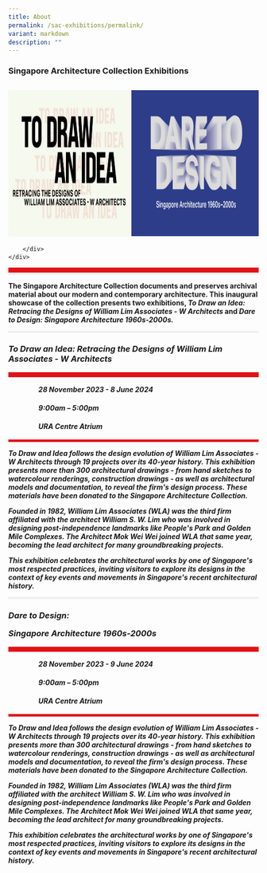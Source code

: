```yaml
---
title: About
permalink: /sac-exhibitions/permalink/
variant: markdown
description: ""
---
```

<h3><strong>Singapore Architecture Collection Exhibitions </strong></h3><section class="section__about"> 
<div class="container__card">
    <div class="row">
        <div class="col is-full" style="border-bottom: 10px solid #E21216; padding: 12px 0 0 0;">
            <img sizes="(max-width: 500px) 40vw, 100vw" height="293" width="1000" src="/images/event-images/Sacexhibitions/banner_exh_Nov.png" alt="A title card labelled: SAC exhibitions.">
					
    
                    
        </div>
    </div>
</div>

<div class="container__line padding--lg">
    <div class="row">
        <div class="col is-12" style="padding: 2px 0; background-color: #efefef;">
        </div>
			   </div>
</div>

<div class="container__card">
    <div class="row margin--bottom--xs">
        <div class="col is-12 padding--xs">
     <div class="container__description">
    <div class="row"> <p><strong>The Singapore Architecture Collection documents and preserves archival material about our modern and contemporary architecture. This inaugural showcase of the collection presents two exhibitions, <em> To Draw an Idea: Retracing the Designs of William Lim Associates - W Architects</em> and <em>Dare to Design: Singapore Architecture 1960s-2000s.</em>
</strong></p></div><strong>

<div class="container__line padding--lg">
    <div class="row">
        <div class="col is-12" style="padding: 2px 0; background-color: #efefef;">
        </div>
    </div>
</div>

<div class="container__card">
    <div class="row margin--bottom--xs">
        <div class="col is-12 padding--xs">
            <h3><strong><em>To Draw an Idea: Retracing the Designs of William Lim Associates - W Architects</em></strong></h3><em>
        </em></div><em>
    </em></div><em>
        <div class="row">
            <div class="col" style="border-top: 10px solid #E21216; border-bottom: 5px solid #E21216;">
                <ul style="list-style: none; margin-left: 0px;">
                    <li style="margin-bottom: 1rem;">
                        <span class="sgds-icon sgds-icon-calendar" style="font-size: 150%; display: inline-block; float: left; vertical-align: middle;"></span>
                        <div style="line-height: 150%; padding-left: 2.3rem;">28 November 2023 - 8 June 2024</div>
                    </li> 
                    <li style="margin-bottom: 1rem;">
                        <span class="sgds-icon sgds-icon-clock" style="font-size: 150%; display: inline-block; float: left; vertical-align: middle;"></span>
                        <div style="line-height: 150%; padding-left: 2.3rem;">9:00am – 5:00pm</div>
                    </li>          
                    <li style="margin-bottom: 1rem;">
                        <span class="sgds-icon sgds-icon-map" style="font-size: 150%; display: inline-block; float: left; vertical-align: middle;"></span>
                        <div style="line-height: 150%; padding-left: 2.3rem;">URA Centre Atrium</div>
                    </li>                    
                </ul>
            </div>
        </div>
</em></div><em>

<div class="container__description">
    <div class="row">
        <div class="col is-full padding--top--lg">
					<p><em>To Draw and Idea</em> follows the design evolution of William Lim Associates - W Architects through 19 projects over its 40-year history. This exhibition presents more than 300 architectural drawings - from hand sketches to watercolour renderings, construction drawings - as well as architectural models and documentation, to reveal the firm's design process. These materials have been donated to the Singapore Architecture Collection.</p><p>
Founded in 1982, William Lim Associates (WLA) was the third firm affiliated with the architect William S. W. Lim who was involved in designing post-independence landmarks like People's Park and Golden Mile Complexes. The Architect Mok Wei Wei joined WLA that same year, becoming the lead architect for many groundbreaking projects. </p><p>
This exhibition celebrates the architectural works by one of Singapore's most respected practices, inviting visitors to explore its designs in the context of key events and movements in Singapore's recent architectural history.</p>
			
<div class="container__line padding--lg">
    <div class="row">
        <div class="col is-12" style="padding: 2px 0; background-color: #efefef;">
        </div>
    </div>
</div>

<div class="container__card">
    <div class="row margin--bottom--xs">
        <div class="col is-12 padding--xs">
            <h3><strong><em>Dare to Design:</em></strong><em><p><strong> Singapore Architecture 1960s-2000s</strong></p></em></h3><em>
        </em></div><em>
    </em></div><em>
        <div class="row">
            <div class="col" style="border-top: 10px solid #E21216; border-bottom: 5px solid #E21216;">
                <ul style="list-style: none; margin-left: 0px;">
                    <li style="margin-bottom: 1rem;">
                        <span class="sgds-icon sgds-icon-calendar" style="font-size: 150%; display: inline-block; float: left; vertical-align: middle;"></span>
                        <div style="line-height: 150%; padding-left: 2.3rem;">28 November 2023 - 9 June 2024</div>
                    </li> 
                    <li style="margin-bottom: 1rem;">
                        <span class="sgds-icon sgds-icon-clock" style="font-size: 150%; display: inline-block; float: left; vertical-align: middle;"></span>
                        <div style="line-height: 150%; padding-left: 2.3rem;">9:00am – 5:00pm</div>
                    </li>          
                    <li style="margin-bottom: 1rem;">
                        <span class="sgds-icon sgds-icon-map" style="font-size: 150%; display: inline-block; float: left; vertical-align: middle;"></span>
                        <div style="line-height: 150%; padding-left: 2.3rem;">URA Centre Atrium</div>
                    </li>                    
                </ul>
            </div>
        </div>
</em></div><em>

<div class="container__description">
    <div class="row">
        <div class="col is-full padding--top--lg">
					<p><em>To Draw and Idea</em> follows the design evolution of William Lim Associates - W Architects through 19 projects over its 40-year history. This exhibition presents more than 300 architectural drawings - from hand sketches to watercolour renderings, construction drawings - as well as architectural models and documentation, to reveal the firm's design process. These materials have been donated to the Singapore Architecture Collection.</p><p>
Founded in 1982, William Lim Associates (WLA) was the third firm affiliated with the architect William S. W. Lim who was involved in designing post-independence landmarks like People's Park and Golden Mile Complexes. The Architect Mok Wei Wei joined WLA that same year, becoming the lead architect for many groundbreaking projects. </p><p>
This exhibition celebrates the architectural works by one of Singapore's most respected practices, inviting visitors to explore its designs in the context of key events and movements in Singapore's recent architectural history.</p></div></div></div></em></div></div></div></em></strong></div></div></div></div></section>